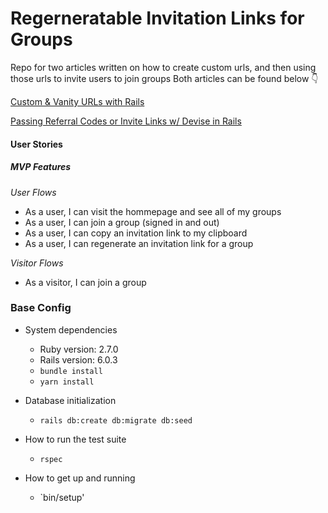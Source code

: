 # Regerneratable Invitation Links for Groups

Repo for two articles written on how to create custom urls, and then using those urls to invite users to join groups
Both articles can be found below 👇

[Custom & Vanity URLs with Rails](https://syrashid.medium.com/custom-vanity-urls-with-rails-5f45a2a78a38)

[Passing Referral Codes or Invite Links w/ Devise in Rails](https://syrashid.medium.com/passing-referral-codes-or-invite-links-w-devise-in-rails-8fdcfdb7e7d8)



#### User Stories

##### MVP Features

_User Flows_

- As a user, I can visit the hommepage and see all of my groups
- As a user, I can join a group (signed in and out)
- As a user, I can copy an invitation link to my clipboard
- As a user, I can regenerate an invitation link for a group

_Visitor Flows_

- As a visitor, I can join a group 


### Base Config

- System dependencies

  - Ruby version: 2.7.0
  - Rails version: 6.0.3
  - `bundle install`
  - `yarn install`

- Database initialization

  - `rails db:create db:migrate db:seed`

- How to run the test suite

  - `rspec`

- How to get up and running
 
  - `bin/setup'
